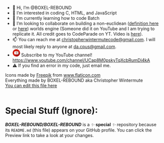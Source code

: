 - 👋 Hi, I’m @BOXEL-REBOUND
- 👀 I’m interested in coding C, HTML, and JavaScript
- 🌱 I’m currently learning how to code Batch
- 💞️ I’m looking to collaborate on building a non-euclidean ([definition here](https://www.google.com/search?q=def+of+euclidean&oq=def+of+euclidean&aqs=chrome..69i57j0i22i30l7.3793j0j9&sourceid=chrome&ie=UTF-8) or [here](https://www.google.com/search?q=non-euclidean+meaning&oq=non-euclidean+meaning&aqs=chrome..69i57j0i22i30l2j0i390l3.8532j0j9&sourceid=chrome&ie=UTF-8)) worlds engine (Someone did it on YouTube and I am trying to replicate it. All credit goes to CodeParade on YT. Video is [here](https://m.youtube.com/watch?feature=youtu.be&v=kEB11PQ9Eo8)).
- 📫 You can reach me at <christopherwintermutecode@gmail.com>. I will most likely reply to anyone at <da.cpus@gmail.com>.
- ![YouTube Icon](img/youtube_(2).png) Subscribe to my YouTube channel! https://www.youtube.com/channel/UCap8M0pskyTqXcbRumDi4kA
- ⚠ If you find an error in my code, just email me.

<div>Icons made by <a href="https://www.freepik.com" title="Freepik">Freepik</a> from <a href="https://www.flaticon.com/" title="Flaticon">www.flaticon.com</a></div>
<footer>
  Everything made by BOXEL-REBOUND aka Christopher Wintermute
  <div class="edit"><a href="https://github.com/BOXEL-REBOUND/BOXEL-REBOUND/edit.main.README.md">You can edit this file here</a></div>
</footer><br />

# Special Stuff (Ignore):
***BOXEL-REBOUND/BOXEL-REBOUND*** is a *✨* **special** *✨* repository because its `README.md` (this file) appears on your GitHub profile.
You can click the Preview link to take a look at your changes.
